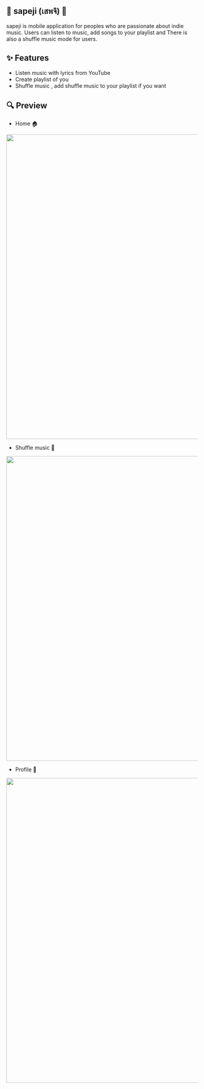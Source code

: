 
## :minidisc: sapeji (เสพจิ) :minidisc:
sapeji is mobile application for peoples who are passionate about indie music. Users can listen to music, add songs to your playlist and There is also a shuffle music mode for users.

## ✨ Features
- Listen music with lyrics from YouTube 
- Create playlist of you
- Shuffle music , add shuffle music to your playlist if you want

## :mag: Preview
- Home :house:
<div class="column">
    <img src="https://github.com/Papichaya-Dev/sapeji-flutter/blob/main/assets/images/home_sapeji.png"  width="800px" />
</div>

- Shuffle music :game_die:
<div class="column">
    <img src="https://github.com/Papichaya-Dev/sapeji-flutter/blob/main/assets/images/random_sapeji.png"  width="800px" />
</div>

- Profile :angel:
<div class="column">
    <img src="https://github.com/Papichaya-Dev/sapeji-flutter/blob/main/assets/images/profile_sapeji.png" width="800px" />
</div>
